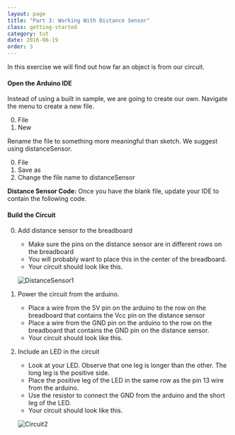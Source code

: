 ```yaml
---
layout: page
title: "Part 3: Working With Distance Sensor"
class: getting-started
category: tut
date: 2016-06-19
order: 3
---
```


In this exercise we will find out how far an object is from our circuit.

#### Open the Arduino IDE

Instead of using a built in sample, we are going to create our own. Navigate the menu to create a new file.

0. File
0. New

Rename the file to something more meaningful than sketch. We suggest using distanceSensor.

0. File
0. Save as
0. Change the file name to distanceSensor

**Distance Sensor Code:**
Once you have the blank file, update your IDE to contain the following code.

<script src="https://gist.github.com/drewburton/311a32caa0e78c797e3a2c56d6f77798.js"></script>

#### Build the Circuit

0. Add distance sensor to the breadboard
    * Make sure the pins on the distance sensor are in different rows on
    the breadboard
    * You will probably want to place this in the center of the
    breadboard.
   * Your circuit should look like this.

    ![DistanceSensor1]({{site.baseurl}}/assets/part3/distance-sensor-01.jpg)

0. Power the circuit from the arduino.
    * Place a wire from the 5V pin on the arduino to the row on the
    breadboard that contains the Vcc pin on the distance sensor
    * Place a wire from the GND pin on the arduino to the row on the
    breadboard that contains the GND pin on the distance sensor.
    * Your circuit should look like this.

0. Include an LED in the circuit
    * Look at your LED. Observe that one leg is longer than the other. The long leg is the positive side.
    * Place the positive leg of the LED in the same row as the pin 13 wire from the arduino.
    * Use the resistor to connect the GND from the arduino and the short leg of the LED.
    * Your circuit should look like this.

    ![Circuit2]({{site.baseurl}}/assets/part1/add-led.jpg)



